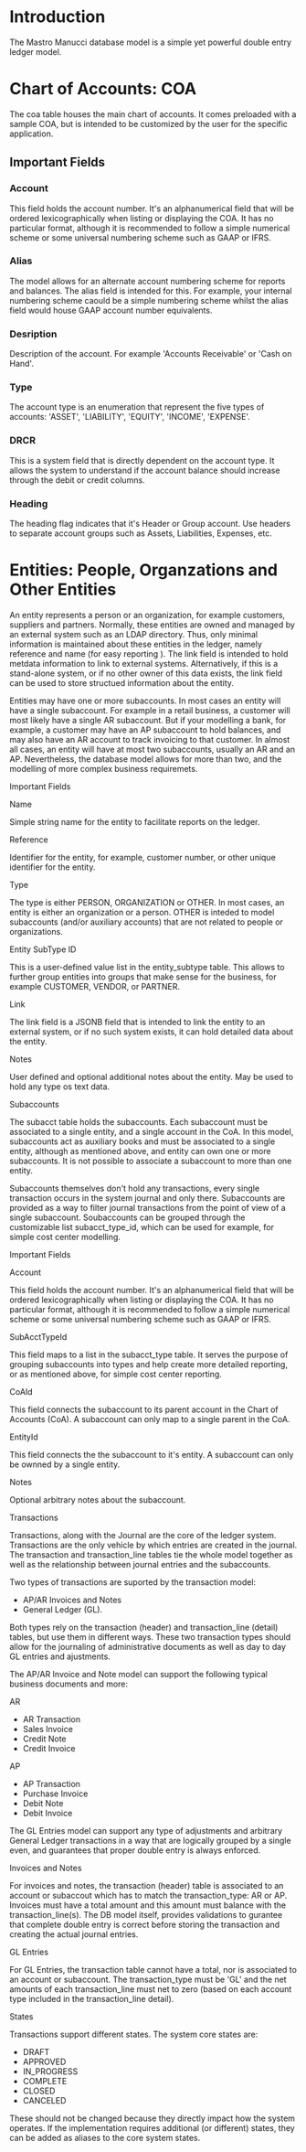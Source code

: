 # Introduction

The Mastro Manucci database model is a simple yet powerful double entry ledger model.

# Chart of Accounts: COA

The coa table houses the main chart of accounts. It comes preloaded with a sample COA, but is intended to be customized
by the user for the specific application.

## Important Fields

### Account

This field holds the account number. It's an alphanumerical field that will be ordered lexicographically when listing or
displaying the COA. It has no particular format, although it is recommended to follow a simple numerical scheme or some
universal numbering scheme such as GAAP or IFRS.

### Alias

The model allows for an alternate account numbering scheme for reports and balances. The alias field is intended for
this. For example, your internal numbering scheme caould be a simple numbering scheme whilst the alias field would house
GAAP account number equivalents.

### Desription

Description of the account. For example 'Accounts Receivable' or 'Cash on Hand'.

### Type

The account type is an enumeration that represent the five types of accounts: 'ASSET', 'LIABILITY', 'EQUITY', 'INCOME',
'EXPENSE'.

### DRCR

This is a system field that is directly dependent on the account type. It allows the system to understand if the account
balance should increase through the debit or credit columns.

### Heading

The heading flag indicates that it's Header or Group account. Use headers to separate account groups such as Assets,
Liabilities, Expenses, etc.

# Entities: People, Organzations and Other Entities

An entity represents a person or an organization, for example customers, suppliers and partners. Normally, these
entities are owned and managed by an external system such as an LDAP directory. Thus, only minimal information is
maintained about these entities in the ledger, namely reference and name (for easy reporting ). The link field is
intended to hold metdata information to link to external systems. Alternatively, if this is a stand-alone system, or if
no other owner of this data exists, the link field can be used to store structued information about the entity.

Entities may have one or more subaccounts. In most cases an entity will have a single subaccount. For example in a
retail business, a customer will most likely have a single AR subaccount. But if your modelling a bank, for example, a
customer may have an AP subaccount to hold balances, and may also have an AR account to track invoicing to that
customer. In almost all cases, an entity will have at most two subaccounts, usually an AR and an AP. Nevertheless, the
database model allows for more than two, and the modelling of more complex business requiremets.

Important Fields

Name

Simple string name for the entity to facilitate reports on the ledger.

Reference

Identifier for the entity, for example, customer number, or other unique identifier for the entity.

Type

The type is either PERSON, ORGANIZATION or OTHER. In most cases, an entity is either an organization or a person. OTHER
is inteded to model subaccounts (and/or auxiliary accounts) that are not related to people or organizations.

Entity SubType ID

This is a user-defined value list in the entity_subtype table. This allows to further group entities into groups that
make sense for the business, for example CUSTOMER, VENDOR, or PARTNER.

Link

The link field is a JSONB field that is intended to link the entity to an external system, or if no such system exists,
it can hold detailed data about the entity.

Notes

User defined and optional additional notes about the entity. May be used to hold any type os text data.

Subaccounts

The subacct table holds the subaccounts. Each subaccount must be associated to a single entity, and a single account in
the CoA. In this model, subaccounts act as auxiliary books and must be associated to a single entity, although as
mentioned above, and entity can own one or more subaccounts. It is not possible to associate a subaccount to more than
one entity.

Subaccounts themselves don't hold any transactions, every single transaction occurs in the system journal and only
there. Subaccounts are provided as a way to filter journal transactions from the point of view of a single subaccount.
Soubaccounts can be grouped through the customizable list subacct_type_id, which can be used for example, for simple
cost center modelling.

Important Fields

Account

This field holds the account number. It's an alphanumerical field that will be ordered lexicographically when listing or
displaying the COA. It has no particular format, although it is recommended to follow a simple numerical scheme or some
universal numbering scheme such as GAAP or IFRS.

SubAcctTypeId

This field maps to a list in the subacct_type table. It serves the purpose of grouping subaccounts into types and help
create more detailed reporting, or as mentioned above, for simple cost center reporting.

CoAId

This field connects the subaccount to its parent account in the Chart of Accounts (CoA). A subaccount can only map to a
single parent in the CoA.

EntityId

This field connects the the subaccount to it's entity. A subaccount can only be ownned by a single entity.

Notes

Optional arbitrary notes about the subaccount.

Transactions

Transactions, along with the Journal are the core of the ledger system. Transactions are the only vehicle by which
entries are created in the journal. The transaction and transaction_line tables tie the whole model together as well as
the relationship between journal entries and the subaccounts.

Two types of transactions are suported by the transaction model:

* AP/AR Invoices and Notes
* General Ledger (GL).

Both types rely on the transaction (header) and transaction_line (detail) tables, but use them in different ways. These
two transaction types should allow for the journaling of administrative documents as well as day to day GL entries and
ajustments.

The AP/AR Invoice and Note model can support the following typical business documents and more:

AR 
* AR Transaction 
* Sales Invoice
* Credit Note
* Credit Invoice

AP 
* AP Transaction
* Purchase Invoice
* Debit Note
* Debit Invoice

The GL Entries model can support any type of adjustments and arbitrary General Ledger transactions in a way that are
logically grouped by a single even, and guarantees that proper double entry is always enforced.


Invoices and Notes

For invoices and notes, the transaction (header) table is associated to an account or subaccout which has to match the
transaction_type: AR or AP. Invoices must have a total amount and this amount must balance with the transaction_line(s).
The DB model itself, provides validations to gurantee that complete double entry is correct before storing the
transaction and creating the actual journal entries.

GL Entries

For GL Entries, the transaction table cannot have a total, nor is associated to an account or subaccount. The
transaction_type must be 'GL' and the net amounts of each transaction_line must net to zero (based on each account type
included in the transaction_line detail).

States

Transactions support different states. The system core states are:

* DRAFT
* APPROVED
* IN_PROGRESS
* COMPLETE
* CLOSED
* CANCELED

These should not be changed because they directly impact how the system operates. If the implementation
requires additional (or different) states, they can be added as aliases to the core system states.






